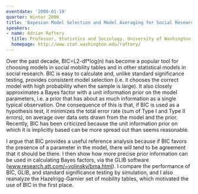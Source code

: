 ```yaml
---
eventdate: '2000-01-19'
quarter: Winter 2000
title: 'Bayesian Model Selection and Model Averaging for Social Research: Recent Results&quot;'
speakers:
- name: Adrian Raftery
  title: Professor, Statistics and Sociology, University of Washington
  homepage: http://www.stat.washington.edu/raftery/
---
```

Over the past decade, BIC=L2-df*log(n) has become a popular tool for choosing models in social mobility tables and in other statistical models in social research. BIC is easy to calculate and, unlike standard significance testing, provides consistent model selection (i.e. it chooses the correct model with high probability when the sample is large). It also closely approximates a Bayes factor with a unit information prior on the model parameters, i.e. a prior that has about as much information as a single typical observation. One consequence of this is that, if BIC is used as a hypothesis test, it minimizes the total error rate (sum of Type I and Type II errors), on average over data sets drawn from the model and the prior. Recently, BIC has been criticized because the unit information prior on which it is implicitly based can be more spread out than seems reasonable.

I argue that BIC provides a useful reference analysis because if BIC favors the presence of a parameter in the model, there will tend to be agreement that it should be there. I then show how more precise prior information can be used in calculating Bayes factors, via the GLIB software (www.research.att.com/~volinsky/bma.html). I compare the performance of BIC, GLIB, and standard significance testing by simulation, and I also reanalyze the Hazelrigg-Garnier set of mobility tables, which motivated the use of BIC in the first place.